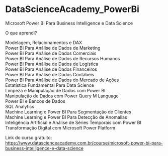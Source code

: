 # DataScienceAcademy_PowerBi
Microsoft Power BI Para Business Intelligence e Data Science <br/>

O que aprendi?<br/>

Modelagem, Relacionamentos e DAX<br/>
Power BI Para Análise de Dados de Marketing<br/>
Power BI Para Análise de Dados Comerciais<br/>
Power BI Para Análise de Dados de Recursos Humanos<br/>
Power BI Para Análise de Dados de Logística<br/>
Power BI Para Análise de Dados Financeiros<br/>
Power BI Para Análise de Dados Contábeis<br/>
Power BI Para Análise de Dados do Mercado de Ações<br/>
Estatística Fundamental Para Data Science<br/>
Limpeza e Manipulação de Dados com Power BI<br/>
Manipulação de Dados com Power Query M Language<br/>
Power BI e Bancos de Dados<br/>
SQL Analytics<br/>
Machine Learning e Power BI Para Segmentação de Clientes<br/>
Machine Learning e Power BI Para Detecção de Anomalias<br/>
Inteligência Artificial e Análise de Séries Temporais com Power BI<br/>
Transformação Digital com Microsoft Power Platform<br/>

Link do curso gratuito: https://www.datascienceacademy.com.br/course/microsoft-power-bi-para-business-intelligence-e-data-science
